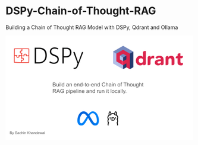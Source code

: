 # DSPy-Chain-of-Thought-RAG
Building a Chain of Thought RAG Model with DSPy, Qdrant and Ollama


![](https://github.com/sachink1729/DSPy-Chain-of-Thought-RAG/blob/main/cover.png)

